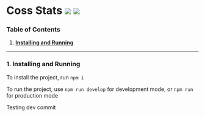 # Coss Stats ![](https://img.shields.io/badge/Node.JS-6.9.1-3572A5.svg?style=plastic) ![](https://img.shields.io/badge/Status-Completed-008000.svg?style=plastic)

### **Table of Contents**
1. [**Installing and Running**](#1-installing-and-running)

---
### **1. Installing and Running**

To install the project, run `npm i`

To run the project, use `npm run develop` for development mode, or `npm run` for production mode

Testing dev commit
